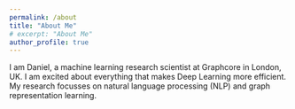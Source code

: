 ```yaml
---
permalink: /about
title: "About Me"
# excerpt: "About Me"
author_profile: true
---
```



I am Daniel, a machine learning research scientist at Graphcore in London, UK. I am excited about everything that makes Deep Learning more efficient. My research focusses on natural language processing (NLP) and graph representation learning.